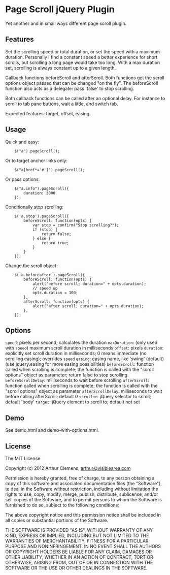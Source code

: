 # Page Scroll jQuery Plugin
Yet another and in small ways different page scroll plugin.



## Features

Set the scrolling speed or total duration, or set the speed with a maximum duration.
Personally I find a constant speed a better experience for short scrolls, but scrolling a long page would take too long. With a max duration set, scrolling is always constant up to a given length.

Callback functions beforeScroll and afterScroll. Both functions get the scroll options object passed that can be changed "on the fly".
The beforeScroll function also acts as a delegate: pass 'false' to stop scrolling.

Both callback functions can be called after an optional delay. For instance to scroll to tab pane buttons, wait a little, and switch tab.

Expected features: target, offset, easing.



## Usage


Quick and easy:

        $("a").pageScroll();

Or to target anchor links only:

        $("a[href*='#']").pageScroll();
		
Or pass options:

        $("a.info").pageScroll({
            duration: 3000
        });
		
		
Conditionally stop scrolling:
	
        $('a.stop').pageScroll({
            beforeScroll: function(opts) {
                var stop = confirm("Stop scrolling?");
                if (stop) {
                    return false;
                } else {
                    return true;
                }
            }
        });

Change the scroll object:
	
        $('a.beforeafter').pageScroll({
            beforeScroll: function(opts) {
                alert("before scroll; duration=" + opts.duration);
                // speed up
                opts.duration = 100;
            },
            afterScroll: function(opts) {
                alert("after scroll; duration=" + opts.duration);
            },
        });



## Options
`speed`: pixels per second; calculates the duration
`maxDuration`: (only used with `speed`) maximum scroll duration in milliseconds
`offset`: pixels
`duration`: explicitly set scroll duration in milliseconds; 0 means immediate (no scrolling easing); overrides `speed`
`easing`: easing name, like 'swing' (default) (use jquery.easing for more easing possibilities)
`beforeScroll`: function called when scrolling is complete; the function is called with the "scroll options" object as parameter; return false to stop scrolling.
`beforeScrollDelay`: milliseconds to wait before scrolling
`afterScroll`: function called when scrolling is complete; the function is called with the "scroll options" object as parameter
`afterScrollDelay`: milliseconds to wait before calling afterScroll; default 0
`scroller`: jQuery selector to scroll; default 'body'
`target`: jQuery element to scroll to; default not set

				
## Demo
See demo.html and demo-with-options.html.



## License
The MIT License

Copyright (c) 2012 Arthur Clemens, arthur@visiblearea.com

Permission is hereby granted, free of charge, to any person obtaining a copy
of this software and associated documentation files (the "Software"), to deal
in the Software without restriction, including without limitation the rights
to use, copy, modify, merge, publish, distribute, sublicense, and/or sell
copies of the Software, and to permit persons to whom the Software is
furnished to do so, subject to the following conditions:

The above copyright notice and this permission notice shall be included in
all copies or substantial portions of the Software.

THE SOFTWARE IS PROVIDED "AS IS", WITHOUT WARRANTY OF ANY KIND, EXPRESS OR
IMPLIED, INCLUDING BUT NOT LIMITED TO THE WARRANTIES OF MERCHANTABILITY,
FITNESS FOR A PARTICULAR PURPOSE AND NONINFRINGEMENT. IN NO EVENT SHALL THE
AUTHORS OR COPYRIGHT HOLDERS BE LIABLE FOR ANY CLAIM, DAMAGES OR OTHER
LIABILITY, WHETHER IN AN ACTION OF CONTRACT, TORT OR OTHERWISE, ARISING FROM,
OUT OF OR IN CONNECTION WITH THE SOFTWARE OR THE USE OR OTHER DEALINGS IN
THE SOFTWARE.